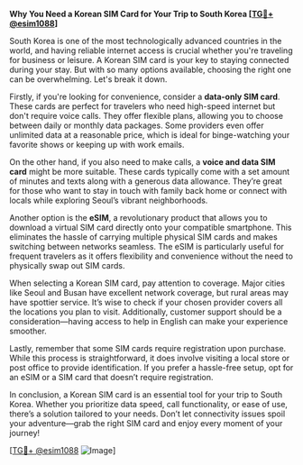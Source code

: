 **Why You Need a Korean SIM Card for Your Trip to South Korea [[TG💪+ @esim1088](https://t.me/s/esim1088)]**

South Korea is one of the most technologically advanced countries in the world, and having reliable internet access is crucial whether you're traveling for business or leisure. A Korean SIM card is your key to staying connected during your stay. But with so many options available, choosing the right one can be overwhelming. Let's break it down.

Firstly, if you're looking for convenience, consider a **data-only SIM card**. These cards are perfect for travelers who need high-speed internet but don't require voice calls. They offer flexible plans, allowing you to choose between daily or monthly data packages. Some providers even offer unlimited data at a reasonable price, which is ideal for binge-watching your favorite shows or keeping up with work emails.

On the other hand, if you also need to make calls, a **voice and data SIM card** might be more suitable. These cards typically come with a set amount of minutes and texts along with a generous data allowance. They’re great for those who want to stay in touch with family back home or connect with locals while exploring Seoul’s vibrant neighborhoods.

Another option is the **eSIM**, a revolutionary product that allows you to download a virtual SIM card directly onto your compatible smartphone. This eliminates the hassle of carrying multiple physical SIM cards and makes switching between networks seamless. The eSIM is particularly useful for frequent travelers as it offers flexibility and convenience without the need to physically swap out SIM cards.

When selecting a Korean SIM card, pay attention to coverage. Major cities like Seoul and Busan have excellent network coverage, but rural areas may have spottier service. It’s wise to check if your chosen provider covers all the locations you plan to visit. Additionally, customer support should be a consideration—having access to help in English can make your experience smoother.

Lastly, remember that some SIM cards require registration upon purchase. While this process is straightforward, it does involve visiting a local store or post office to provide identification. If you prefer a hassle-free setup, opt for an eSIM or a SIM card that doesn’t require registration.

In conclusion, a Korean SIM card is an essential tool for your trip to South Korea. Whether you prioritize data speed, call functionality, or ease of use, there’s a solution tailored to your needs. Don’t let connectivity issues spoil your adventure—grab the right SIM card and enjoy every moment of your journey!

[[TG💪+ @esim1088](https://t.me/s/esim1088) ![Image](https://i.postimg.cc/Y0z9fWf4/image.png)]